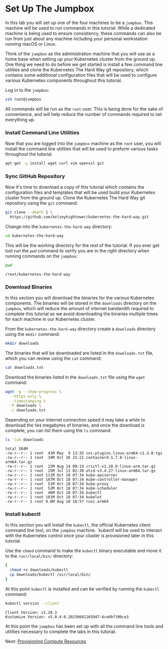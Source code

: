 # Set Up The Jumpbox

In this lab you will set up one of the four machines to be a `jumpbox`. This machine will be used to run commands in this tutorial. While a dedicated machine is being used to ensure consistency, these commands can also be run from just about any machine including your personal workstation running macOS or Linux.

Think of the `jumpbox` as the administration machine that you will use as a home base when setting up your Kubernetes cluster from the ground up. One thing we need to do before we get started is install a few command line utilities and clone the Kubernetes The Hard Way git repository, which contains some additional configuration files that will be used to configure various Kubernetes components throughout this tutorial. 

Log in to the `jumpbox`:

```bash
ssh root@jumpbox
```

All commands will be run as the `root` user. This is being done for the sake of convenience, and will help reduce the number of commands required to set everything up.

### Install Command Line Utilities

Now that you are logged into the `jumpbox` machine as the `root` user, you will install the command line utilities that will be used to preform various tasks throughout the tutorial. 

```bash
apt-get -y install wget curl vim openssl git
```

### Sync GitHub Repository

Now it's time to download a copy of this tutorial which contains the configuration files and templates that will be used build your Kubernetes cluster from the ground up. Clone the Kubernetes The Hard Way git repository using the `git` command:

```bash
git clone --depth 1 \
  https://github.com/kelseyhightower/kubernetes-the-hard-way.git
```

Change into the `kubernetes-the-hard-way` directory:

```bash
cd kubernetes-the-hard-way
```

This will be the working directory for the rest of the tutorial. If you ever get lost run the `pwd` command to verify you are in the right directory when running commands on the `jumpbox`:

```bash
pwd
```

```text
/root/kubernetes-the-hard-way
```

### Download Binaries

In this section you will download the binaries for the various Kubernetes components. The binaries will be stored in the `downloads` directory on the `jumpbox`, which will reduce the amount of internet bandwidth required to complete this tutorial as we avoid downloading the binaries multiple times for each machine in our Kubernetes cluster.

From the `kubernetes-the-hard-way` directory create a `downloads` directory using the `mkdir` command:

```bash
mkdir downloads
```

The binaries that will be downloaded are listed in the `downloads.txt` file, which you can review using the `cat` command:

```bash
cat downloads.txt
```

Download the binaries listed in the `downloads.txt` file using the `wget` command:

```bash
wget -q --show-progress \
  --https-only \
  --timestamping \
  -P downloads \
  -i downloads.txt
```

Depending on your internet connection speed it may take a while to download the `584` megabytes of binaries, and once the download is complete, you can list them using the `ls` command:

```bash
ls -loh downloads
```

```text
total 584M
-rw-r--r-- 1 root  41M May  9 13:35 cni-plugins-linux-arm64-v1.3.0.tgz
-rw-r--r-- 1 root  34M Oct 26 15:21 containerd-1.7.8-linux-arm64.tar.gz
-rw-r--r-- 1 root  22M Aug 14 00:19 crictl-v1.28.0-linux-arm.tar.gz
-rw-r--r-- 1 root  15M Jul 11 02:30 etcd-v3.4.27-linux-arm64.tar.gz
-rw-r--r-- 1 root 111M Oct 18 07:34 kube-apiserver
-rw-r--r-- 1 root 107M Oct 18 07:34 kube-controller-manager
-rw-r--r-- 1 root  51M Oct 18 07:34 kube-proxy
-rw-r--r-- 1 root  52M Oct 18 07:34 kube-scheduler
-rw-r--r-- 1 root  46M Oct 18 07:34 kubectl
-rw-r--r-- 1 root 101M Oct 18 07:34 kubelet
-rw-r--r-- 1 root 9.6M Aug 10 18:57 runc.arm64
```

### Install kubectl

In this section you will install the `kubectl`, the official Kubernetes client command line tool, on the `jumpbox` machine. `kubectl will be used to interact with the Kubernetes control once your cluster is provisioned later in this tutorial.

Use the `chmod` command to make the `kubectl` binary executable and move it to the `/usr/local/bin/` directory:

```bash
{
  chmod +x downloads/kubectl
  cp downloads/kubectl /usr/local/bin/
}
```

At this point `kubectl` is installed and can be verified by running the `kubectl` command:

```bash
kubectl version --client
```

```text
Client Version: v1.28.3
Kustomize Version: v5.0.4-0.20230601165947-6ce0bf390ce3
```

At this point the `jumpbox` has been set up with all the command line tools and utilities necessary to complete the labs in this tutorial.

Next: [Provisioning Compute Resources](03-compute-resources.md)
